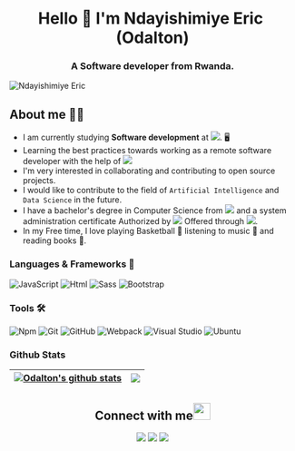 <h1 align="center">Hello 👋 I'm Ndayishimiye Eric&nbsp; (Odalton)</h1>
<h3 align="center">A Software developer from Rwanda.</h3>
<p align="left"> <img src="https://komarev.com/ghpvc/?username=ndayishimiyeeric&label=Visitors&color=green&style=plastic" alt="Ndayishimiye Eric" /></p>

## **About me** 👨🏿

- I am currently studying **Software development** at ![](https://img.shields.io/badge/-Microverse-blueviolet). 🖥️
- Learning the best practices towards working as a remote software developer with the help of ![](https://img.shields.io/badge/-Microverse-blueviolet)
- I'm very interested in collaborating and contributing to open source projects.
- I would like to contribute to the field of `Artificial Intelligence` and `Data Science` in the future.
- I have a bachelor's degree in Computer Science from ![](https://img.shields.io/badge/-University%20of%20Rwanda-blue) and a system administration certificate Authorized by ![](https://img.shields.io/badge/-Google-green)  Offered through ![](https://img.shields.io/badge/-Coursera-blue).
- In my Free time, I love playing Basketball 🏀 listening to music 🎵 and reading books 📔.

### **Languages & Frameworks** 📶 

![JavaScript](https://img.shields.io/badge/JavaScript-F7DF1E?style=for-the-badge&logo=javascript&logoColor=black)
![Html](https://img.shields.io/badge/HTML5-E34F26?style=for-the-badge&logo=html5&logoColor=white)
![Sass](	https://img.shields.io/badge/Sass-CC6699?style=for-the-badge&logo=sass&logoColor=white)
![Bootstrap](https://img.shields.io/badge/Bootstrap-563D7C?style=for-the-badge&logo=bootstrap&logoColor=white)


### **Tools** 🛠 

![Npm](https://img.shields.io/badge/Npm-F85032?style=for-the-badge&logo=npm&logoColor=white)
![Git](https://img.shields.io/badge/Git-f12711?style=for-the-badge&logo=git&logoColor=white)
![GitHub](https://img.shields.io/badge/GitHub-100000?style=for-the-badge&logo=github&logoColor=white)
![Webpack](https://img.shields.io/badge/Webpack-7BC6CC?style=for-the-badge&logo=webpack&logoColor=white)
![Visual Studio](https://img.shields.io/badge/Vscode-0575E6?style=for-the-badge&logo=visualstudio&logoColor=white)
![Ubuntu](https://img.shields.io/badge/Ubuntu-E95420?style=for-the-badge&logo=ubuntu&logoColor=white)

### **Github Stats**

| <a href="https://github.com/ndayishimiyeeric/github-readme-stats"><img align="center" src="https://github-readme-stats.vercel.app/api?username=ndayishimiyeeric&show_icons=true&include_all_commits=true&theme=buefy&hide_border=true" alt="Odalton's github stats" /></a> | <a href="https://github.com/ndayishimiyeeric/github-readme-stats"><img align="center" src="https://github-readme-stats.vercel.app/api/top-langs/?username=ndayishimiyeeric&layout=compact&theme=buefy&hide_border=true" /></a> |
| ------------- | ------------- |

<h2 align="center"><b>Connect with me</b><img src="https://github.com/TheDudeThatCode/TheDudeThatCode/blob/master/Assets/Handshake.gif" height="30px"></h2>

<p align="center">
  <a target="_blank" href="https://linkedin.com/in/nderic"><img src="https://img.shields.io/badge/-LinkedIn-0077B5?style=for-the-badge&logo=linkedin&logoColor=white" /></a>
  <a target="_blank"
    href="mailto:ndayishimiyeeric86@gmail.com"><img src="https://img.shields.io/badge/-Gmail-D14836?style=for-the-badge&logo=Gmail&logoColor=white" /></a>
  <a target="_blank" href="https://twitter.com/odaltongain"><img src="https://img.shields.io/badge/-Twitter-1DA1F2?style=for-the-badge&logo=twitter&logoColor=white" /></a>
</p
